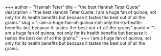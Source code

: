 +++
author = "Hannah Teter"
title = "the best Hannah Teter Quote"
description = "the best Hannah Teter Quote: I am a huge fan of quinoa, not only for its health benefits but because it tastes the best out of all the grains."
slug = "i-am-a-huge-fan-of-quinoa-not-only-for-its-health-benefits-but-because-it-tastes-the-best-out-of-all-the-grains"
quote = '''I am a huge fan of quinoa, not only for its health benefits but because it tastes the best out of all the grains.'''
+++
I am a huge fan of quinoa, not only for its health benefits but because it tastes the best out of all the grains.
